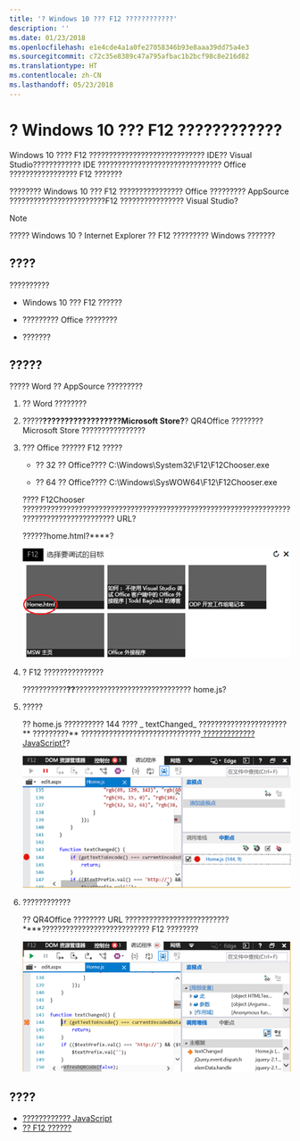 ```yaml
---
title: '? Windows 10 ??? F12 ????????????'
description: ''
ms.date: 01/23/2018
ms.openlocfilehash: e1e4cde4a1a0fe27058346b93e8aaa39dd75a4e3
ms.sourcegitcommit: c72c35e8389c47a795afbac1b2bcf98c8e216d82
ms.translationtype: HT
ms.contentlocale: zh-CN
ms.lasthandoff: 05/23/2018
---
```

# <a name="debug-add-ins-using-f12-developer-tools-on-windows-10"></a>? Windows 10 ??? F12 ????????????

Windows 10 ???? F12 ????????????????????????????? IDE?? Visual Studio???????????? IDE ??????????????????????????????? Office ????????????????? F12 ???????

???????? Windows 10 ??? F12 ???????????????? Office ????????? AppSource ????????????????????????F12 ???????????????? Visual Studio?

> [!NOTE]
> ????? Windows 10 ? Internet Explorer ?? F12 ????????? Windows ??????? 

## <a name="prerequisites"></a>????

??????????

- Windows 10 ??? F12 ?????? 
    
- ????????? Office ???????? 
    
- ??????? 

## <a name="using-the-debugger"></a>?????

????? Word ?? AppSource ?????????

1. ?? Word ???????? 
    
2. ?????****??????????????????Microsoft Store?****? QR4Office ???????? Microsoft Store ????????????????
    
3. ??? Office ?????? F12 ?????
    
   - ?? 32 ?? Office???? C:\Windows\System32\F12\F12Chooser.exe
    
   - ?? 64 ?? Office???? C:\Windows\SysWOW64\F12\F12Chooser.exe
    
   ???? F12Chooser ?????????????????????????????????????????????????????????????????????????????????????????? URL? 
    
   ??????home.html?****? 
    
   ![F12Chooser ???????????](../images/choose-target-to-debug.png)

4. ? F12 ???????????????
    
   ???????????**??**????????????????????????????? home.js?
    
5. ?????
    
   ?? home.js ?????????? 144 ???? _ textChanged_  ?????????????????????? ** ?????????** ??????????????????????????????[ ????????????? JavaScript?](https://msdn.microsoft.com/library/dn255007%28v=vs.85%29.aspx)? 
    
   ![???? home.js ????????](../images/debugger-home-js-02.png)

6. ????????????
    
   ?? QR4Office ???????? URL ??????????????????????????****??????????????????????????? F12 ????????
    
   ![?????????????????](../images/debugger-home-js-01.png)


## <a name="see-also"></a>????

- [???????????? JavaScript](https://msdn.microsoft.com/library/dn255007%28v=vs.85%29.aspx)
- [?? F12 ??????](https://msdn.microsoft.com/en-us/library/bg182326%28v=vs.85%29.aspx)
    
